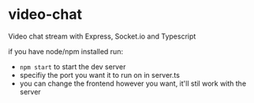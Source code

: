 # video-chat
Video chat stream with Express, Socket.io and Typescript

if you have node/npm installed run:
  - `npm start` to start the dev server
  - specifiy the port you want it to run on in server.ts
  - you can change the frontend however you want, it'll stil work with the server
